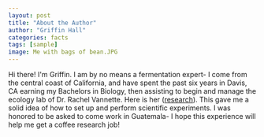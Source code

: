 ```yaml
---
layout: post
title: "About the Author"
author: "Griffin Hall"
categories: facts
tags: [sample]
image: Me with bags of bean.JPG
---
```


Hi there! I'm Griffin. I am by no means a fermentation expert- I come from the central coast of California, and have spent the past six years in Davis, CA earning my Bachelors in Biology, then assisting to begin and manage the ecology lab of Dr. Rachel Vannette. Here is her  (<a href="http://vannettelab.faculty.ucdavis.edu/" target="_blank">research</a>). This gave me a solid idea of how to set up and perform scientific experiments. I was honored to be asked to come work in Guatemala- I hope this experience will help me get a coffee research job! 

